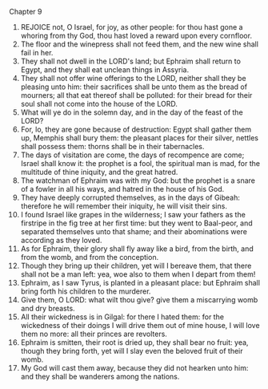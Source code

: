 

Chapter 9

1. REJOICE not, O Israel, for joy, as other people: for thou hast gone a whoring from thy God, thou hast loved a reward upon every cornfloor.
2. The floor and the winepress shall not feed them, and the new wine shall fail in her.
3. They shall not dwell in the LORD's land; but Ephraim shall return to Egypt, and they shall eat unclean things in Assyria.
4. They shall not offer wine offerings to the LORD, neither shall they be pleasing unto him: their sacrifices shall be unto them as the bread of mourners; all that eat thereof shall be polluted: for their bread for their soul shall not come into the house of the LORD.
5. What will ye do in the solemn day, and in the day of the feast of the LORD?
6. For, lo, they are gone because of destruction: Egypt shall gather them up, Memphis shall bury them: the pleasant places for their silver, nettles shall possess them: thorns shall be in their tabernacles.
7. The days of visitation are come, the days of recompence are come; Israel shall know it: the prophet is a fool, the spiritual man is mad, for the multitude of thine iniquity, and the great hatred.
8. The watchman of Ephraim was with my God: but the prophet is a snare of a fowler in all his ways, and hatred in the house of his God.
9. They have deeply corrupted themselves, as in the days of Gibeah: therefore he will remember their iniquity, he will visit their sins.
10. I found Israel like grapes in the wilderness; I saw your fathers as the firstripe in the fig tree at her first time: but they went to Baal-peor, and separated themselves unto that shame; and their abominations were according as they loved.
11. As for Ephraim, their glory shall fly away like a bird, from the birth, and from the womb, and from the conception.
12. Though they bring up their children, yet will I bereave them, that there shall not be a man left: yea, woe also to them when I depart from them!
13. Ephraim, as I saw Tyrus, is planted in a pleasant place: but Ephraim shall bring forth his children to the murderer.
14. Give them, O LORD: what wilt thou give?  give them a miscarrying womb and dry breasts.
15. All their wickedness is in Gilgal: for there I hated them: for the wickedness of their doings I will drive them out of mine house, I will love them no more: all their princes are revolters.
16. Ephraim is smitten, their root is dried up, they shall bear no fruit: yea, though they bring forth, yet will I slay even the beloved fruit of their womb.
17. My God will cast them away, because they did not hearken unto him: and they shall be wanderers among the nations.
